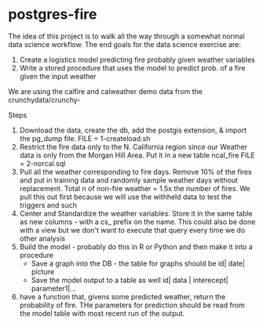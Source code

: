 # postgres-fire

The idea of this project is to walk all the way through a somewhat normal data science workflow. The end goals for the data science exercise are:

1. Create a logistics model predicting fire probably given weather variables
2. Write a stored procedure that uses the model to predict prob. of a fire given the input weather

We are using the calfire and calweather demo data from the crunchydata/crunchy-

Steps
1. Download the data, create the db, add the postgis extension, & import the pg_dump file. FILE = 1-createload.sh
2. Restrict the fire data only to the N. California region since our Weather data is only from the Morgan Hill Area. Put it in a new table ncal_fire FILE = 2-norcal.sql
3. Pull all the weather corresponding to fire days. Remove 10% of the fires and put in training data and randomly sample weather days without replacement.  Total n of non-fire weather =  1.5x the number of fires. We pull this out first because we will use the withheld data to test the triggers and such
4. Center and Standardize the weather variables. Store it in the same table as new columns - with a cs_ prefix on the name. This could also be done with a view but we don't want to execute that query every time we do other analysis
5. Build the model - probably do this in R or Python and then make it into a procedure
    * Save a graph into the DB - the table for graphs should be
    id| date| picture
    * Save the model output to a table as well
    id| data | interecept| parameter1|...
6. have a function that, givens some predicted weather, return the probability of fire. THe parameters for prediction should be read from the model table with most recent run of the output.

    

